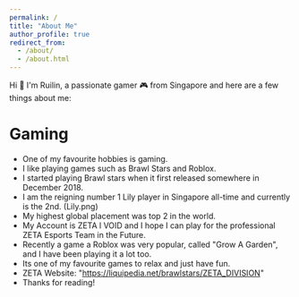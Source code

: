 ```yaml
---
permalink: /
title: "About Me"
author_profile: true
redirect_from: 
  - /about/
  - /about.html
---
```

Hi 👋 I'm Ruilin, a passionate gamer 🎮 from Singapore and here are a few things about me:

# Gaming
- One of my favourite hobbies is gaming.
- I like playing games such as Brawl Stars and Roblox.
- I started playing Brawl stars when it first released somewhere in December 2018.
- I am the reigning number 1 Lily player in Singapore all-time and currently is the 2nd. (Lily.png)
- My highest global placement was top 2 in the world. 
- My Account is ZETA l VOID and I hope I can play for the professional ZETA Esports Team in the Future.
- Recently a game a Roblox was very popular, called "Grow A Garden", and I have been playing it a lot too.
- Its one of my favourite games to relax and just have fun.
- ZETA Website: "https://liquipedia.net/brawlstars/ZETA_DIVISION"
- Thanks for reading!
